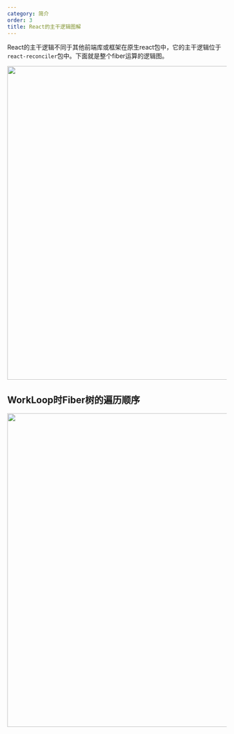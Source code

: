 ```yaml
---
category: 简介
order: 3
title: React的主干逻辑图解
---
```


React的主干逻辑不同于其他前端库或框架在原生react包中，它的主干逻辑位于`react-reconciler`包中。下面就是整个fiber运算的逻辑图。


<img width="720"
src="https://test-1253763202.cos.ap-shanghai.myqcloud.com/docs/react-source/fiberworkloop.drawio.png"/>

## WorkLoop时Fiber树的遍历顺序

<img width="720"
src="https://test-1253763202.cos.ap-shanghai.myqcloud.com/docs/react-source/workloop.png"/>

